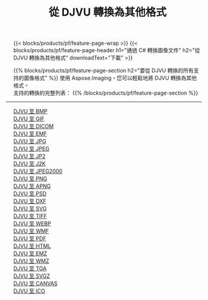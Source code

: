 ﻿---
title: 從 DJVU 轉換為其他格式 
weight: 3920
url: /zh-hant/java/conversion/from/djvu 
lang: zh-hant
langdirlevel: 2
locales: zh-hans,ja,it,ru,de,es,fr,nl,id,lt,pl,pt,vi,tr,ko,zh-hant,ar,hi,th,sv,cs,uk,he
description: 使用 Aspose.Imaging，您可以輕鬆地將 DJVU 轉換為其他格式
---

{{< blocks/products/pf/feature-page-wrap >}}
{{< blocks/products/pf/feature-page-header h1="通過 C# 轉換圖像文件" h2="從 DJVU 轉換為其他格式" downloadText="下載" >}}


{{% blocks/products/pf/feature-page-section  h2="要從 DJVU 轉換的所有支持的圖像格式" %}}
使用 Aspose.Imaging，您可以輕鬆地將 DJVU 轉換為其他格式。
<br/>
支持的轉換的完整列表：
{{% /blocks/products/pf/feature-page-section %}}
<div class="container-fluid productfamilypage bg-gray">
    <div class="convertypes bg-gray agp-content section">
        <div class="container">
		<hr style="margin-left:-20px;"/>
		<div class="row other-converters">
		    <div class='col-md-2 other-converter remove-lp remove-rp'><a href="/imaging/zh-hant/java/conversion/djvu-to-bmp" >DJVU 至 BMP</a></div><div class='col-md-2 other-converter remove-lp remove-rp'><a href="/imaging/zh-hant/java/conversion/djvu-to-gif" >DJVU 至 GIF</a></div><div class='col-md-2 other-converter remove-lp remove-rp'><a href="/imaging/zh-hant/java/conversion/djvu-to-dicom" >DJVU 至 DICOM</a></div><div class='col-md-2 other-converter remove-lp remove-rp'><a href="/imaging/zh-hant/java/conversion/djvu-to-emf" >DJVU 至 EMF</a></div><div class='col-md-2 other-converter remove-lp remove-rp'><a href="/imaging/zh-hant/java/conversion/djvu-to-jpg" >DJVU 至 JPG</a></div><div class='col-md-2 other-converter remove-lp remove-rp'><a href="/imaging/zh-hant/java/conversion/djvu-to-jpeg" >DJVU 至 JPEG</a></div><div class='col-md-2 other-converter remove-lp remove-rp'><a href="/imaging/zh-hant/java/conversion/djvu-to-jp2" >DJVU 至 JP2</a></div><div class='col-md-2 other-converter remove-lp remove-rp'><a href="/imaging/zh-hant/java/conversion/djvu-to-j2k" >DJVU 至 J2K</a></div><div class='col-md-2 other-converter remove-lp remove-rp'><a href="/imaging/zh-hant/java/conversion/djvu-to-jpeg2000" >DJVU 至 JPEG2000</a></div><div class='col-md-2 other-converter remove-lp remove-rp'><a href="/imaging/zh-hant/java/conversion/djvu-to-png" >DJVU 至 PNG</a></div><div class='col-md-2 other-converter remove-lp remove-rp'><a href="/imaging/zh-hant/java/conversion/djvu-to-apng" >DJVU 至 APNG</a></div><div class='col-md-2 other-converter remove-lp remove-rp'><a href="/imaging/zh-hant/java/conversion/djvu-to-psd" >DJVU 至 PSD</a></div><div class='col-md-2 other-converter remove-lp remove-rp'><a href="/imaging/zh-hant/java/conversion/djvu-to-dxf" >DJVU 至 DXF</a></div><div class='col-md-2 other-converter remove-lp remove-rp'><a href="/imaging/zh-hant/java/conversion/djvu-to-svg" >DJVU 至 SVG</a></div><div class='col-md-2 other-converter remove-lp remove-rp'><a href="/imaging/zh-hant/java/conversion/djvu-to-tiff" >DJVU 至 TIFF</a></div><div class='col-md-2 other-converter remove-lp remove-rp'><a href="/imaging/zh-hant/java/conversion/djvu-to-webp" >DJVU 至 WEBP</a></div><div class='col-md-2 other-converter remove-lp remove-rp'><a href="/imaging/zh-hant/java/conversion/djvu-to-wmf" >DJVU 至 WMF</a></div><div class='col-md-2 other-converter remove-lp remove-rp'><a href="/imaging/zh-hant/java/conversion/djvu-to-pdf" >DJVU 至 PDF</a></div><div class='col-md-2 other-converter remove-lp remove-rp'><a href="/imaging/zh-hant/java/conversion/djvu-to-html" >DJVU 至 HTML</a></div><div class='col-md-2 other-converter remove-lp remove-rp'><a href="/imaging/zh-hant/java/conversion/djvu-to-emz" >DJVU 至 EMZ</a></div><div class='col-md-2 other-converter remove-lp remove-rp'><a href="/imaging/zh-hant/java/conversion/djvu-to-wmz" >DJVU 至 WMZ</a></div><div class='col-md-2 other-converter remove-lp remove-rp'><a href="/imaging/zh-hant/java/conversion/djvu-to-tga" >DJVU 至 TGA</a></div><div class='col-md-2 other-converter remove-lp remove-rp'><a href="/imaging/zh-hant/java/conversion/djvu-to-svgz" >DJVU 至 SVGZ</a></div><div class='col-md-2 other-converter remove-lp remove-rp'><a href="/imaging/zh-hant/java/conversion/djvu-to-canvas" >DJVU 至 CANVAS</a></div><div class='col-md-2 other-converter remove-lp remove-rp'><a href="/imaging/zh-hant/java/conversion/djvu-to-ico" >DJVU 至 ICO</a></div>
                </div>
        </div>
    </div>
</div>
<br/>


